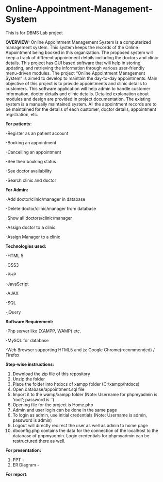 # Online-Appointment-Management-System
This is for DBMS Lab project

<b>OVERVIEW:</b>
Online Appointment Management System is a computerized management system. This system keeps the records of the Online Appointment being booked in this organization. The proposed system will keep a track of different appointment details including the doctors and clinic details. This project has GUI based software that will help in storing, updating, and retrieving the information through various user-friendly menu-driven modules. The project “Online Appointment Management System” is aimed to develop to maintain the day-to-day appointments. Main objective of this project is to provide appointments and clinic details to customers. This software application will help admin to handle customer information, doctor details and clinic details. Detailed explanation about modules and design are provided in project documentation. The existing system is a manually maintained system. All the appointment records are to be maintained for the details of each customer, doctor details, appointment registration, etc.

<b>For patients:</b>

-Register as an patient account

-Booking an appointment

-Cancelling an appointment

-See their booking status

-See doctor availability

-Search clinic and doctor

<b>For Admin:</b>

-Add doctor/clinic/manager in database

-Delete doctor/clinic/manager from database

-Show all doctors/clinic/manager

-Assign doctor to a clinic

-Assign Manager to a clinic

<b>Technologies used:</b>

-HTML 5

-CSS3

-PHP

-JavaScript

-AJAX

-SQL

-jQuery

<b>Software Requirement:</b>

-Php server like (XAMPP, WAMP) etc.

-MySQL for database

-Web Browser supporting HTML5 and js: Google Chrome(recommended) / Firefox

<b>Step-wise instructions:</b>
  1. Download the zip file of this repository
  2. Unzip the folder 
  3. Place the folder into htdocs of xampp folder (C:\xampp\htdocs)
  4. Open database/appointment.sql file 
  5. Import it to the wamp/xampp folder (Note: Username for phpmyadmin is ‘root’; password is ‘’)
  6. Opening file for the project is Home.php
  7. Admin and user login can be done in the same page
  8. To login as admin, use initial credentials (Note: Username is admin, password is admin)
  9. Logout will directly redirect the user as well as admin to home page
  10. dbconfig.php contains the data for the connection of the localhost to the database of phpmyadmin. Login credentials for phpmyadmin can be restructured there as well.
  
  <b>For presentation:</b>
  1. PPT -
  2. ER Diagram -
  
  <b>For report:</b>
  
